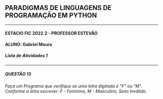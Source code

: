 ## PARADIGMAS DE LINGUAGENS DE PROGRAMAÇÃO EM PYTHON
---
#### ESTACIO FIC 2022.2 - PROFESSOR ESTEVÃO 
#### ALUNO: Gabriel Moura   
##### Lista de Atividades 1
---
##### QUESTÃO 13
###### Faça um Programa que verifique se uma letra digitada é "F" ou "M". Conforme a letra escrever: F - Feminino, M - Masculino, Sexo Inválido.

